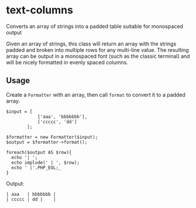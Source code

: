 # text-columns
Converts an array of strings into a padded table suitable for monospaced output

Given an array of strings, this class will return an array with the strings padded and broken into multiple rows for any multi-line value. The resulting array can be output in a monospaced font (such as the classic terminal) and will be nicely formatted in evenly spaced columns.

## Usage

Create a `Formatter` with an array, then call `format` to convert it to a padded array.
 
```
$input = [
            ['aaa', 'bbbbbbb'],
            ['ccccc', 'dd']
        ];

$formatter = new Formatter($input);
$output = $formatter->format();

foreach($output AS $row){
  echo '| ';
  echo implode(' | ', $row);
  echo ' |'.PHP_EOL;_
}
```

Output:
```
| aaa   | bbbbbbb |
| ccccc | dd |    |
```

